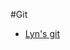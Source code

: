 #Git
* [Lyn's git](http://git.oschina.net/iSingular/JavaBlog/blob/master/git/Lyn's%20git.md?dir=0&filepath=git%2FLyn%27s+git.md&oid=792724e4be355e76902f80b492ed6fad39d766dc&sha=c89616b3d0bd03ebcc6bfcd1deb391b16b65a2e5)
